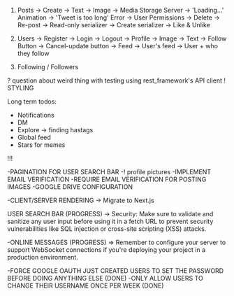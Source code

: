 1. Posts
    -> Create
        -> Text
        -> Image -> Media Storage Server
        -> 'Loading...' Animation
        -> 'Tweet is too long' Error
    -> User Permissions
        -> Delete
        -> Re-post
            -> Read-only serializer
            -> Create serializer
        -> Like & Unlike

2. Users
    -> Register
    -> Login
    -> Logout
    -> Profile
        -> Image
        -> Text
        -> Follow Button
        -> Cancel-update button
    -> Feed
        -> User's feed
        -> User + who they follow

3. Following / Followers


? question about weird thing with testing using rest_framework's API client
! STYLING

Long term todos:

- Notifications
- DM
- Explore -> finding hastags
- Global feed
- Stars for memes



!!!

-PAGINATION FOR USER SEARCH BAR
-! profile pictures
-IMPLEMENT EMAIL VERIFICATION
-REQUIRE EMAIL VERIFICATION FOR POSTING IMAGES
-GOOGLE DRIVE CONFIGURATION

-CLIENT/SERVER RENDERING ->
Migrate to Next.js

USER SEARCH BAR (PROGRESS) ->
Security: Make sure to validate and sanitize any user input before using it in a fetch URL to prevent security vulnerabilities like SQL injection or cross-site scripting (XSS) attacks.

-ONLINE MESSAGES (PROGRESS) =>
Remember to configure your server to support WebSocket connections if you're deploying your project in a production environment.

-FORCE GOOGLE OAUTH JUST CREATED USERS TO SET THE PASSWORD BEFORE DOING ANYTHING ELSE (DONE)
-ONLY ALLOW USERS TO CHANGE THEIR USERNAME ONCE PER WEEK (DONE)

